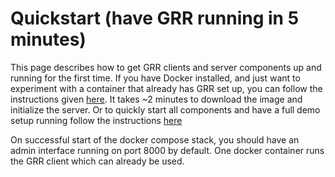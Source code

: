 # Quickstart (have GRR running in 5 minutes)

This page describes how to get GRR clients and server components up and
running for the first time. If you have Docker installed, and just want to
experiment with a container that already has GRR set up, you can follow
the instructions given [here](installing-and-running-grr/via-docker.md). It takes
~2 minutes to download the image and initialize the server. Or to quickly start
all components and have a full demo setup running follow the instructions
[here](installing-and-running-grr/via-docker-compose.md)

On successful start of the docker compose stack, you should have an admin
interface running on port 8000 by default. One docker container runs the
GRR client which can already be used.

